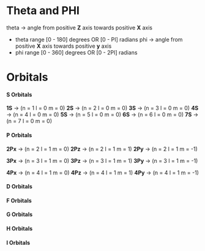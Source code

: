 # Theta and PHI
theta -> angle from positive **Z** axis towards positive **X** axis
- theta range [0 - 180] degrees OR [0 - PI] radians
phi -> angle from positive **X** axis towards positive **y** axis
- phi range [0 - 360] degrees OR [0 - 2PI] radians

# Orbitals
#### S Orbitals
**1S** -> (n = 1 l = 0 m = 0)
**2S** -> (n = 2 l = 0 m = 0)
**3S** -> (n = 3 l = 0 m = 0)
**4S** -> (n = 4 l = 0 m = 0)
**5S** -> (n = 5 l = 0 m = 0)
**6S** -> (n = 6 l = 0 m = 0)
**7S** -> (n = 7 l = 0 m = 0)
#### P Orbitals
**2Px** -> (n = 2 l = 1 m = 0)
**2Pz** -> (n = 2 l = 1 m = 1)
**2Py** -> (n = 2 l = 1 m = -1)

**3Px** -> (n = 3 l = 1 m = 0)
**3Pz** -> (n = 3 l = 1 m = 1)
**3Py** -> (n = 3 l = 1 m = -1)

**4Px** -> (n = 4 l = 1 m = 0)
**4Pz** -> (n = 4 l = 1 m = 1)
**4Py** -> (n = 4 l = 1 m = -1)
#### D Orbitals
#### F Orbitals
#### G Orbitals
#### H Orbitals
#### I Orbitals